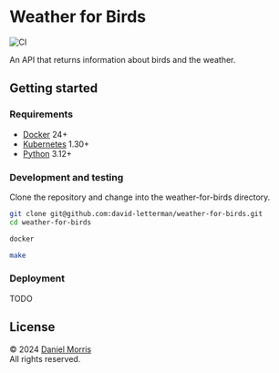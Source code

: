 # Weather for Birds

![CI](https://github.com/david-letterman/weather-for-birds/actions/workflows/ci.yaml/badge.svg)

An API that returns information about birds and the weather.

## Getting started

### Requirements

- [Docker] 24+
- [Kubernetes] 1.30+
- [Python] 3.12+

### Development and testing

Clone the repository and change into the weather-for-birds directory.

```bash
git clone git@github.com:david-letterman/weather-for-birds.git
cd weather-for-birds
```

```bash
docker
```

```bash
make
```

### Deployment

TODO

## License

© 2024 [Daniel Morris]\
All rights reserved.

[daniel morris]: mailto:daniel@honestempire.com
[docker]: https://www.docker.com
[kubernetes]: https://kubernetes.io
[python]: https://www.python.org
